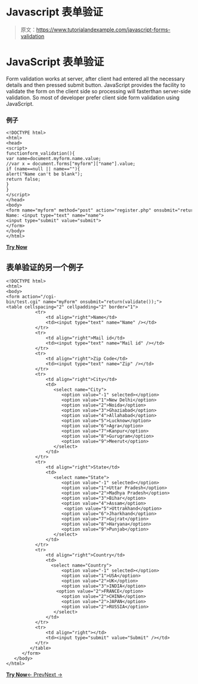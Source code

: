 # Javascript 表单验证

> 原文：<https://www.tutorialandexample.com/javascript-forms-validation>

# JavaScript 表单验证

Form validation works at server, after client had entered all the necessary details and then pressed submit button. JavaScript provides the facility to validate the form on the client side so processing will fasterthan server-side validation. So most of developer prefer client side form validation using JavaScript.

### 例子

```
<!DOCTYPE html>  
<html>  
<head>  
<script>  
functionform_validation(){    
var name=document.myform.name.value;    
//var x = document.forms["myform"]["name"].value;  
if (name==null || name==""){    
alert("Name can't be blank");    
return false;    
}    
}  
</script>  
</head>  
<body>  
<form name="myform" method="post" action="register.php" onsubmit="return form_validation()" >  
Name: <input type="text" name="name">  
<input type="submit" value="submit">  
</form>  
</body>  
</html>
```

**[Try Now](https://editor.tutorialandexample.com/web/test.jsp?filename=javascriptformsvalidation1)**

## 表单验证的另一个例子

```
<!DOCTYPE html>  
<html>  
<body>  
<form action="/cgi-bin/test.cgi" name="myForm" onsubmit="return(validate());">  
<table cellspacing="2" cellpadding="2" border="1">  
           <tr>  
               <td align="right">Name</td>  
               <td><input type="text" name="Name" /></td>  
           </tr>  
           <tr>  
               <td align="right">Mail id</td>  
               <td><input type="text" name="Mail id" /></td>  
           </tr>       
           <tr>  
               <td align="right">Zip Code</td>  
               <td><input type="text" name="Zip" /></td>  
           </tr>  
           <tr>  
               <td align="right">City</td>  
               <td>  
                  <select name="City">  
                     <option value="-1" selected></option>  
                     <option value="1">New Delhi</option>  
                     <option value="2">Noida</option>  
                     <option value="3">Ghaziabad</option>  
                     <option value="4">Allahabad</option>  
                     <option value="5">Lucknow</option>  
                     <option value="6">Agra</option>  
                     <option value="7">Kanpur</option>  
                     <option value="8">Gurugram</option>  
                     <option value="9">Meerut</option>  
                  </select>  
               </td>  
           </tr>  
           <tr>  
               <td align="right">State</td>  
               <td>  
                  <select name="State">  
                     <option value="-1" selected></option>  
                     <option value="1">Uttar Pradesh</option>  
                     <option value="2">Madhya Pradesh</option>  
                     <option value="3">Bihar</option>  
                     <option value="4">Assam</option>  
                      <option value="5">Uttrakhand</option>  
                     <option value="6">Jharkhand</option>  
                     <option value="7">Gujrat</option>  
                     <option value="8">Haryana</option>  
                     <option value="9">Punjab</option>  
                  </select>  
               </td>  
           </tr>  
           <tr>  
               <td align="right">Country</td>  
               <td>  
                 <select name="Country">  
                     <option value="-1" selected></option>  
                     <option value="1">USA</option>  
                     <option value="2">UK</option>  
                     <option value="3">INDIA</option>  
                   <option value="2">FRANCE</option>  
                     <option value="2">CHINA</option>  
                     <option value="2">JAPAN</option>  
                     <option value="2">RUSSIA</option>  
                  </select>  
               </td>  
           </tr>              
           <tr>  
               <td align="right"></td>  
               <td><input type="submit" value="Submit" /></td>  
           </tr>              
         </table>  
      </form>        
   </body>  
</html>
```

**[Try Now](https://editor.tutorialandexample.com/web/test.jsp?filename=javascriptformsvalidation2)**[← Prev](https://www.tutorialandexample.com/javascript-getelementbyid)[Next →](https://www.tutorialandexample.com/javascript-email-validation)